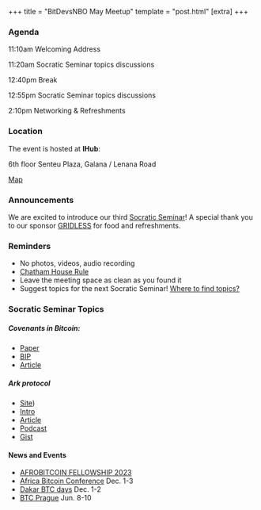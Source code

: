  +++
 title = "BitDevsNBO May Meetup"
 template = "post.html"
 [extra]
 +++

 ### Agenda

 11:10am Welcoming Address

 11:20am Socratic Seminar topics discussions

 12:40pm Break

 12:55pm Socratic Seminar topics discussions

 2:10pm Networking & Refreshments

 ### Location

 The event is hosted at **IHub**:

 6th floor Senteu Plaza, 
 Galana / Lenana Road 

 [Map](https://www.google.com/maps/place/iHub/@-1.2891199,36.7809786,17z/data=!3m1!4b1!4m5!3m4!1s0x182f109996536c39:0x4eb6d6e1e16b4153!8m2!3d-1.2891199!4d36.7831673)  


 ### Announcements

 We are excited to introduce our third [Socratic Seminar](/about)! A special thank you to our 
 sponsor [GRIDLESS](https://gridlesscompute.com) for food and refreshments.

 ### Reminders

   - No photos, videos, audio recording
   - [Chatham House Rule](https://www.chathamhouse.org/about-us/chatham-house-rule)
   - Leave the meeting space as clean as you found it
   - Suggest topics for the next Socratic Seminar! [Where to find topics?](/about/find-topics)

 ### Socratic Seminar Topics

   ##### Covenants in Bitcoin:
   - [Paper](https://fc17.ifca.ai/bitcoin/papers/bitcoin17-final28.pdf)
   - [BIP](https://github.com/bitcoin/bips/blob/master/bip-0119.mediawiki)
   - [Article](https://rusty.ozlabs.org/2023/07/09/covenant-taxonomy.html)

   ##### Ark protocol
   - [Site](https://www.arkpill.me/deep-dive))
   - [Intro](https://burakkeceli.medium.com/introducing-ark-6f87ae45e272)
   - [Article](https://bitcoinmagazine.com/technical/how-ark-plans-to-scale-private-bitcoin-payments)
   - [Podcast](https://www.stacksats.how/podcasts/e109-burak-on-building-ark-scaling-bitcoin-and-improving-privacy)
   - [Gist](https://gist.github.com/RubenSomsen/a394beb1dea9e47e981216768e007454)
  
    

 #### News and Events

   - [AFROBITCOIN FELLOWSHIP 2023](https://www.afrobitcoin.org/fellowship)
   - [Africa Bitcoin Conference](https://www.afrobitcoin.org) Dec. 1-3
   - [Dakar BTC days](https://dakarbitcoindays.com/) Dec. 1-2
   - [BTC Prague](https://www.btcprague.com) Jun. 8-10
